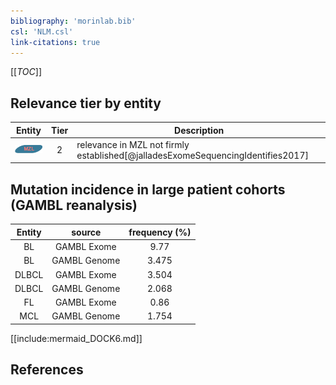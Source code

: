 ```yaml
---
bibliography: 'morinlab.bib'
csl: 'NLM.csl'
link-citations: true
---
```


[[_TOC_]]




## Relevance tier by entity

|Entity|Tier|Description|
|:------:|:----:|--------------------------------------|
|![MZL](images/icons/MZL_tier2.png)|2|relevance in MZL not firmly established[@jalladesExomeSequencingIdentifies2017]|


## Mutation incidence in large patient cohorts (GAMBL reanalysis)

|Entity|source |frequency (%)|
|:------:|:----:|:----:|
|BL|GAMBL Exome |9.77 |
|BL|GAMBL Genome |3.475 |
|DLBCL|GAMBL Exome |3.504 |
|DLBCL|GAMBL Genome |2.068 |
|FL|GAMBL Exome |0.86 |
|MCL|GAMBL Genome |1.754 |


[[include:mermaid_DOCK6.md]]

## References



